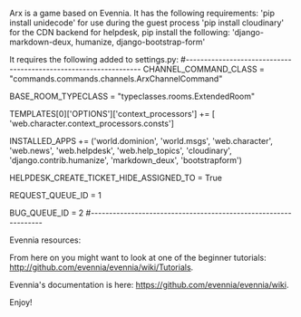 Arx is a game based on Evennia. It has the following requirements:
'pip install unidecode' for use during the guest process
'pip install cloudinary' for the CDN backend
for helpdesk, pip install the following: 'django-markdown-deux,
humanize, django-bootstrap-form'

It requires the following added to settings.py:
#-----------------------------------------------------------------
CHANNEL_COMMAND_CLASS = "commands.commands.channels.ArxChannelCommand"

BASE_ROOM_TYPECLASS = "typeclasses.rooms.ExtendedRoom"

TEMPLATES[0]['OPTIONS']['context_processors'] += [
    'web.character.context_processors.consts']

INSTALLED_APPS += ('world.dominion',
                   'world.msgs',
                   'web.character',
                   'web.news',
                   'web.helpdesk',
                   'web.help_topics',
                   'cloudinary',
                   'django.contrib.humanize',
                   'markdown_deux',
                   'bootstrapform')




HELPDESK_CREATE_TICKET_HIDE_ASSIGNED_TO = True


REQUEST_QUEUE_ID = 1

BUG_QUEUE_ID = 2
#----------------------------------------------------------------

Evennia resources:

From here on you might want to look at one of the beginner tutorials:
http://github.com/evennia/evennia/wiki/Tutorials.

Evennia's documentation is here: 
https://github.com/evennia/evennia/wiki.

Enjoy!
